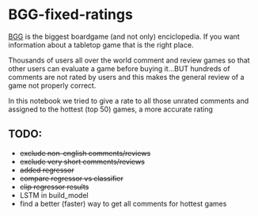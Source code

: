 # BGG-fixed-ratings
[BGG](https://boardgamegeek.com/) is the biggest boardgame (and not only) enciclopedia. If you want information about a tabletop game that is the right place. 

Thousands of users all over the world comment and review games so that other users can evaluate a game before buying it...BUT hundreds of comments are not rated by users and this makes the general review of a game not properly correct. 

In this notebook we tried to give a rate to all those unrated comments and assigned to the hottest (top 50) games, a more accurate rating

## TODO:
 * ~~exclude non-english comments/reviews~~
 * ~~exclude very short comments/reviews~~
 * ~~added regressor~~
 * ~~compare regressor vs classifier~~
 * ~~clip regressor results~~
 * LSTM in build_model
 * find a better (faster) way to get all comments for hottest games
